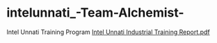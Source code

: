 # intelunnati_-Team-Alchemist-
Intel Unnati Training Program 
[Intel Unnati Industrial Training Report.pdf](https://github.com/harshu-2004/intelunnati_-Team-Alchemist-/files/12136327/Intel.Unnati.Industrial.Training.Report.pdf)
